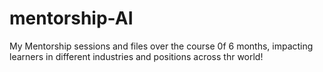 # mentorship-AI
My Mentorship sessions and files over the course 0f 6 months, impacting learners in different industries and positions across thr world!
